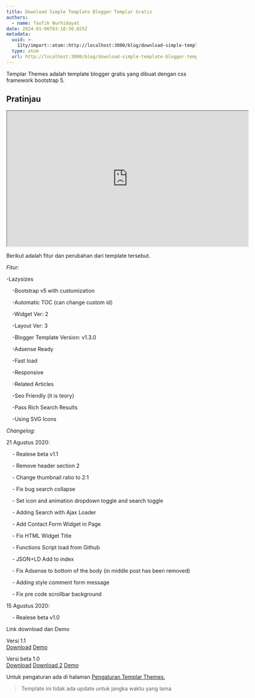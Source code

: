 ```yaml
---
title: Download Simple Template Blogger Templar Gratis
authors:
  - name: Taufik Nurhidayat
date: 2024-01-06T03:18:50.025Z
metadata:
  uuid: >-
    11ty/import::atom::http://localhost:3000/blog/download-simple-template-blogger-templar-gratis
  type: atom
  url: http://localhost:3000/blog/download-simple-template-blogger-templar-gratis
---
```

Templar Themes adalah template blogger gratis yang dibuat dengan css framework bootstrap 5. 

## Pratinjau

<iframe class="youtube" width="640" height="360" allowfullscreen="false" src="https://www.youtube.com/embed/v3H3IMXaj8I" start="0"></iframe>

Berikut adalah fitur dan perubahan dari template tersebut.

_Fitur:_

\-Lazysizes

    -Bootstrap v5 with customization

    -Automatic TOC (can change custom id)

    -Widget Ver: 2

    -Layout Ver: 3

    -Blogger Template Version: v1.3.0

    -Adsense Ready

    -Fast load

    -Responsive

    -Related Articles

    -Seo Friendly (it is teory)

    -Pass Rich Search Results

    -Using SVG Icons

_Changelog:_

21 Agustus 2020:

    - Realese beta v1.1

    - Remove header section 2

    - Change thumbnail ratio to 2:1

    - Fix bug search collapse

    - Set icon and animation dropdown toggle and search toggle

    - Adding Search with Ajax Loader

    - Add Contact Form Widget in Page

    - Fix HTML Widget Title

    - Functions Script load from Github

    - JSON+LD Add to index

    - Fix Adsense to bottom of the body (in middle post has been removed)

    - Adding style comment form message

    - Fix pre code scrollbar background

15 Agustus 2020:

    - Realese beta v1.0

Link download dan Demo

Versi 1.1  
[Download](https://fiksafe.blogspot.com/2019/08/will-fintech-bring-revolution-in.html#?o=18e5f175861656f79493f86449af5f19743e9cbcbbb9f44c2809c31d4abe089915f5d7dffc023fb6) [Demo](https://templar-themes.blogspot.com/)

Versi beta 1.0  
[Download](https://fiksafe.blogspot.com/2019/08/will-fintech-bring-revolution-in.html#?o=f27c756ac424b9c4fc830685bbba324208e80fb3d380b1eca35bc3bcbaa2622776834ec019723f250b0b2903cd02d8ad14996e4d5a42420be6b2c51ad4e4d5b8695bf021ce49286da5956681dc8118569bd838d30b5abc3b42bcc18b631d7083b302b5cd655381cc) [Download 2](https://fiksafe.blogspot.com/2019/08/farmers-insurance-agent-provides-tips.html#?o=23cc74d50b8d6761f82a74c5a26a899a4f847944d956f6e68a1bff8b8cf83d79f80c66e70ee6c36e) [Demo](https://templar-themes.blogspot.com/)

Untuk pengaturan ada di halaman [Pengaturan Templar Themes.](https://www.nurhidayat.web.id/2020/08/pengaturan-dan-setting-template-blogger.html)

> Template ini tidak ada update untuk jangka waktu yang lama